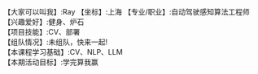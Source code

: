 【大家可以叫我】:Ray
【坐标】:上海 
【专业/职业】:自动驾驶感知算法工程师   
【兴趣爱好】:健身、炉石  
【项目技能】:CV、部署  
【组队情况】:未组队，快来一起!  
【本课程学习基础】:CV、NLP、LLM  
【本期活动目标】:学完算我赢
